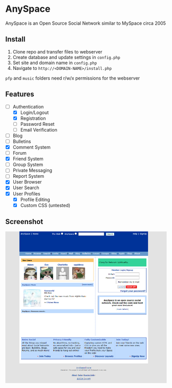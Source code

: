 # AnySpace 
AnySpace is an Open Source Social Network similar to MySpace circa 2005 

## Install

1. Clone repo and transfer files to webserver
2. Create database and update settings in `config.php`
3. Set site and domain name in `config.php`
4. Navigate to `http://<DOMAIN-NAME>/install.php`

`pfp` and `music` folders need r/w/x permissions for the webserver 

## Features

- [ ] Authentication
  - [x] Login/Logout
  - [x] Registration
  - [ ] Password Reset
  - [ ] Email Verification
- [ ] Blog
- [ ] Bulletins
- [x] Comment System
- [ ] Forum
- [x] Friend System
- [ ] Group System
- [ ] Private Messaging
- [ ] Report System
- [x] User Browser
- [x] User Search
- [x] User Profiles
  - [x] Profile Editing 
  - [x] Custom CSS (untested)

## Screenshot

![screenshot](docs/screenshot.png)



